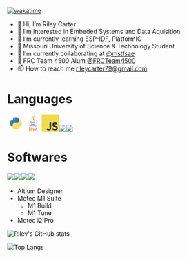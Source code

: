 [![wakatime](https://wakatime.com/badge/user/f3547318-8055-48cd-96c0-a914c8ea8cd7.svg)](https://wakatime.com/@f3547318-8055-48cd-96c0-a914c8ea8cd7)
- 👋 Hi, I’m Riley Carter
- 👀 I’m interested in Embeded Systems and Data Aquisition
- 🌱 I’m currently learning ESP-IDF, PlatformIO
- 🏫 Missouri University of Science & Technology Student
- 💞️ I’m currently collaborating at [@mstfsae](https://github.com/mstfsae)
- 🏫 FRC Team 4500 Alum [@FRCTeam4500](https://github.com/FRCTeam4500)
- 📫 How to reach me rileycarter79@gmail.com

# Languages
<img height="40" width= "40" src="https://raw.githubusercontent.com/github/explore/5b3600551e122a3277c2c5368af2ad5725ffa9a1/topics/python/python.png"><img height="40" width= "40" src="https://raw.githubusercontent.com/github/explore/5b3600551e122a3277c2c5368af2ad5725ffa9a1/topics/java/java.png"><img height="40" width= "40" src="https://raw.githubusercontent.com/github/explore/5b3600551e122a3277c2c5368af2ad5725ffa9a1/topics/javascript/javascript.png"><img heignt="40" width="40" src="https://cdn.jsdelivr.net/gh/devicons/devicon@latest/icons/c/c-original.svg" /><img heignt="40" width="40" src="https://cdn.jsdelivr.net/gh/devicons/devicon@latest/icons/cplusplus/cplusplus-original.svg" />

# Softwares
<img heignt="40" width="40" src="https://cdn.jsdelivr.net/gh/devicons/devicon@latest/icons/clion/clion-original.svg" /><img heignt="40" width="40" src="https://cdn.jsdelivr.net/gh/devicons/devicon@latest/icons/pycharm/pycharm-original.svg" /><img heignt="40" width="40" src="https://cdn.jsdelivr.net/gh/devicons/devicon@latest/icons/intellij/intellij-original.svg" /><img heignt="40" width="40" src="https://cdn.jsdelivr.net/gh/devicons/devicon@latest/icons/vscode/vscode-original.svg" />

- Altium Designer
- Motec M1 Suite
  - M1 Build
  - M1 Tune
- Motec i2 Pro


![Riley's GitHub stats](https://github-readme-stats.vercel.app/api?username=Rileynotmyalt&show_icons=true&theme=gotham)

[![Top Langs](https://github-readme-stats.vercel.app/api/top-langs/?username=Rileynotmyalt&theme=gotham)](https://github.com/Rileynotmyalt/github-readme-stats)

